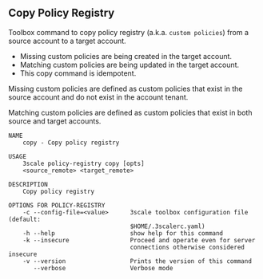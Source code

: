 ## Copy Policy Registry

Toolbox command to copy policy registry (a.k.a. `custom policies`) from a source account to a target account.
* Missing custom policies are being created in the target account.
* Matching custom policies are being updated in the target account.
* This copy command is idempotent.

Missing custom policies are defined as custom policies that exist in the source account and do not exist in the account tenant.

Matching custom policies are defined as custom policies that exist in both source and target accounts.

```shell
NAME
    copy - Copy policy registry

USAGE
    3scale policy-registry copy [opts]
    <source_remote> <target_remote>

DESCRIPTION
    Copy policy registry

OPTIONS FOR POLICY-REGISTRY
    -c --config-file=<value>      3scale toolbox configuration file (default:
                                  $HOME/.3scalerc.yaml)
    -h --help                     show help for this command
    -k --insecure                 Proceed and operate even for server
                                  connections otherwise considered insecure
    -v --version                  Prints the version of this command
       --verbose                  Verbose mode
```
